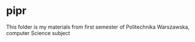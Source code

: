 # pipr
This folder is my materials from first semester of Politechnika Warszawska, computer Science subject
